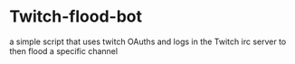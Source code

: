 # Twitch-flood-bot
a simple script that uses twitch OAuths and logs in the Twitch irc server to then flood a specific channel
